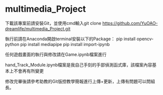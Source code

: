 # multimedia_Project
下載該專案前請安裝Git，並使用cmd輸入git clone https://github.com/YuOAO-dreamlife/multimedia_Project.git

執行前請在Anaconda開啟terminal安裝以下的Package：
pip install opencv-python
pip install mediapipe
pip install import-ipynb

任何遊戲畫面的執行與修改請在Game.ipynb檔案進行

hand_Track_Module.ipynb檔案是我自己手刻的手部偵測函式庫，該檔案內容基本上不會再有所變更

修改完畢後請參考助教的Git版控教學簡報進行上傳+更新，上傳有問題可以問組長。
